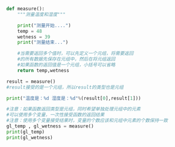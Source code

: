 
<BlogInfo id="698" title="7.多个返回值" author="白日梦想猿" pv=0 read_times=0 pre_cost_time=0分23秒 category="语法进阶" tag_list="['语法进阶']" create_time="2020.02.17 15:08:01" update_time="2020.02.17 15:26:13" />

```python
def measure():
    """测量温度和湿度"""

    print("测量开始....")
    temp = 48
    wetness = 39
    print("测量结束...")

    #当需要返回多个值时，可以先定义一个元组，将需要返回
    #的所有数据先保存在元组中，然后在将元组返回
    #如果函数的返回值是一个元组，小括号可以省略
    return temp,wetness

result = measure()
#result接受的是一个元组，所以result的类型也是元组

print("温度是：%d 湿度是：%d"%(result[0],result[1]))

#注意：如果函数返回类型是元组，同时希望单独处理元组中的元素
#可以使用多个变量，一次性接受函数的返回结果
#注意：使用多个变量接受结果时，变量的个数应该和元组中元素的个数保持一致
gl_temp , gl_wetness = measure()
print(gl_temp)
print(gl_wetness)
```
